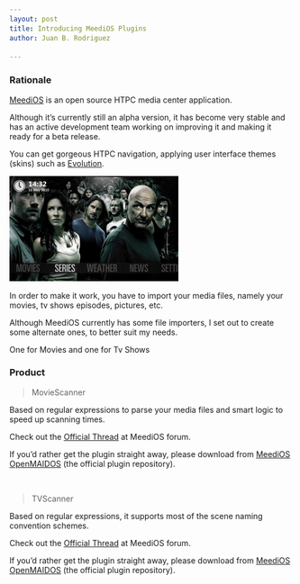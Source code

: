 ```yaml
---
layout: post
title: Introducing MeediOS Plugins
author: Juan B. Rodriguez

---
```


### Rationale
[MeediOS](http://www.meedios.com/) is an open source HTPC media center application.

Although it’s currently still an alpha version, it has become very stable and has an active development team working on improving it and making it ready for a beta release.

You can get gorgeous HTPC navigation, applying user interface themes (skins) such as [Evolution](http://www.meedios.com/forum/viewtopic.php?t=4804).

![MeediOS](/img/meedios-300x187.jpg "MeediOS")

In order to make it work, you have to import your media files, namely your movies, tv shows episodes, pictures, etc.

Although MeediOS currently has some file importers, I set out to create some alternate ones, to better suit my needs.

One for Movies and one for Tv Shows

### Product

<blockquote>MovieScanner</blockquote>

Based on regular expressions to parse your media files and smart logic to speed up scanning times.

Check out the [Official Thread](http://www.meedios.com/forum/viewtopic.php?t=6024) at MeediOS forum.

If you’d rather get the plugin straight away, please download from [MeediOS OpenMAIDOS](http://www.meedios.com/OpenMAIDOS/detail.php?plugin_id=D319AEC1-70E1-4C88-952E-95EF797E3E09) (the official plugin repository).

<br />

<blockquote>TVScanner</blockquote>

Based on regular expressions, it supports most of the scene naming convention schemes.

Check out the [Official Thread](http://www.meedios.com/forum/viewtopic.php?t=6025) at MeediOS forum.

If you’d rather get the plugin straight away, please download from [MeediOS OpenMAIDOS](http://www.meedios.com/OpenMAIDOS/detail.php?plugin_id=D319AEC1-70E1-4C88-952E-95EF797E3E09) (the official plugin repository).
